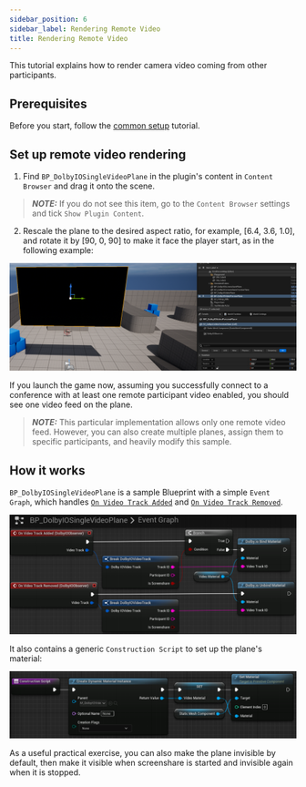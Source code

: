 ```yaml
---
sidebar_position: 6
sidebar_label: Rendering Remote Video
title: Rendering Remote Video
---
```


This tutorial explains how to render camera video coming from other participants.

## Prerequisites

Before you start, follow the [common setup](common-setup) tutorial.

## Set up remote video rendering

1. Find `BP_DolbyIOSingleVideoPlane` in the plugin's content in `Content Browser` and drag it onto the scene.

> **_NOTE:_** If you do not see this item, go to the `Content Browser` settings and tick `Show Plugin Content`.

2. Rescale the plane to the desired aspect ratio, for example, [6.4, 3.6, 1.0], and rotate it by [90, 0, 90] to make it face the player start, as in the following example:

![](../../static/img/video-plane-result.png)

If you launch the game now, assuming you successfully connect to a conference with at least one remote participant video enabled, you should see one video feed on the plane.

> **_NOTE:_** This particular implementation allows only one remote video feed. However, you can also create multiple planes, assign them to specific participants, and heavily modify this sample.

## How it works

`BP_DolbyIOSingleVideoPlane` is a sample Blueprint with a simple `Event Graph`, which handles [`On Video Track Added`](../blueprints/Events/on-video-track-added) and [`On Video Track Removed`](../blueprints/Events/on-video-track-removed).

![](../../static/img/remote-video-eg.png)

It also contains a generic `Construction Script` to set up the plane's material:

![](../../static/img/video-plane-cs.png)

As a useful practical exercise, you can also make the plane invisible by default, then make it visible when screenshare is started and invisible again when it is stopped.
